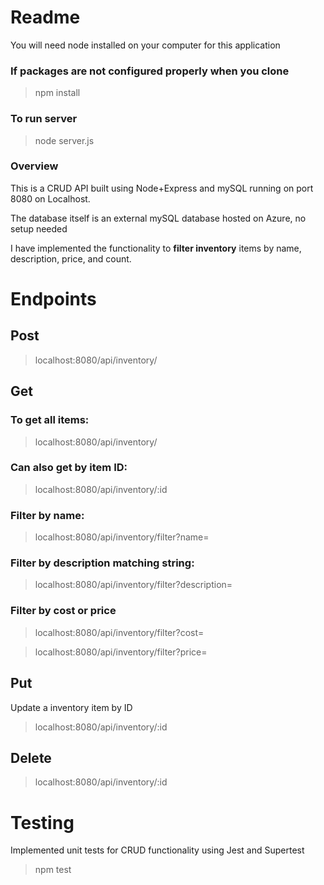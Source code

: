 # Readme

You will need node installed on your computer for this application
### If packages are not configured properly when you clone
>npm install

### To run server
>node server.js
>
### Overview
This is a CRUD API built using Node+Express and mySQL running on port 8080 on Localhost.

The database itself is an external mySQL database hosted on Azure, no setup needed

I  have implemented the functionality to **filter inventory** items by name, description, price, and count.

# Endpoints

## Post
>localhost:8080/api/inventory/

## Get

### To get all items: 

>localhost:8080/api/inventory/

### Can also get by item ID:

>localhost:8080/api/inventory/:id

### Filter by name:

>localhost:8080/api/inventory/filter?name=

### Filter by description matching string:

>localhost:8080/api/inventory/filter?description=

### Filter by cost or price

>localhost:8080/api/inventory/filter?cost=

>localhost:8080/api/inventory/filter?price=


## Put

Update a inventory item by ID

>localhost:8080/api/inventory/:id

## Delete

>localhost:8080/api/inventory/:id

# Testing

Implemented unit tests for CRUD functionality using Jest and Supertest

> npm test




